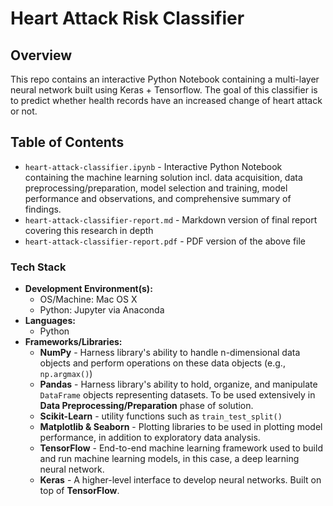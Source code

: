 # Heart Attack Risk Classifier

## Overview
This repo contains an interactive Python Notebook containing a multi-layer neural network built using Keras + Tensorflow. The goal of this classifier is to predict whether health records have an increased change of heart attack or not.

## Table of Contents
* `heart-attack-classifier.ipynb` - Interactive Python Notebook containing the machine learning solution incl. data acquisition, data preprocessing/preparation, model selection and training, model performance and observations, and comprehensive summary of findings. 
* `heart-attack-classifier-report.md` - Markdown version of final report covering this research in depth
* `heart-attack-classifier-report.pdf` - PDF version of the above file

### **Tech Stack**
* **Development Environment(s):**
    * OS/Machine: Mac OS X
    * Python: Jupyter via Anaconda
* **Languages:**
    * Python
* **Frameworks/Libraries:**
    * **NumPy** - Harness library's ability to handle n-dimensional data objects and perform operations on these data objects (e.g., `np.argmax()`)
    * **Pandas** - Harness library's ability to hold, organize, and manipulate `DataFrame` objects representing datasets. To be used extensively in **Data Preprocessing/Preparation** phase of solution.
    * **Scikit-Learn** - utility functions such as `train_test_split()`
    * **Matplotlib & Seaborn** - Plotting libraries to be used in plotting model performance, in addition to exploratory data analysis.
    * **TensorFlow** - End-to-end machine learning framework used to build and run machine learning models, in this case, a deep learning neural network.
    * **Keras** - A higher-level interface to develop neural networks. Built on top of **TensorFlow**.